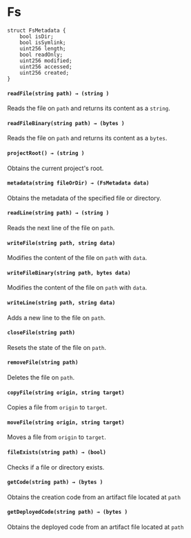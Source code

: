 # Fs

```solidity
struct FsMetadata {
    bool isDir;
    bool isSymlink;
    uint256 length;
    bool readOnly;
    uint256 modified;
    uint256 accessed;
    uint256 created;
}
```

#### **`readFile(string path) → (string )`**

Reads the file on `path` and returns its content as a `string`.

#### **`readFileBinary(string path) → (bytes )`**

Reads the file on `path` and returns its content as a `bytes`.

#### **`projectRoot() → (string )`**

Obtains the current project's root.

#### **`metadata(string fileOrDir) → (FsMetadata data)`**

Obtains the metadata of the specified file or directory.

#### **`readLine(string path) → (string )`**

Reads the next line of the file on `path`.

#### **`writeFile(string path, string data)`**

Modifies the content of the file on `path` with `data`.

#### **`writeFileBinary(string path, bytes data)`**

Modifies the content of the file on `path` with `data`.

#### **`writeLine(string path, string data)`**

Adds a new line to the file on `path`.

#### **`closeFile(string path)`**

Resets the state of the file on `path`.

#### **`removeFile(string path)`**

Deletes the file on `path`.

#### **`copyFile(string origin, string target)`**

Copies a file from `origin` to `target`.

#### **`moveFile(string origin, string target)`**

Moves a file from `origin` to `target`.

#### **`fileExists(string path) → (bool)`**

Checks if a file or directory exists.

#### **`getCode(string path) → (bytes )`**

Obtains the creation code from an artifact file located at `path`

#### **`getDeployedCode(string path) → (bytes )`**

Obtains the deployed code from an artifact file located at `path`


